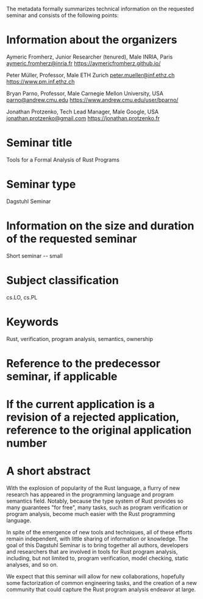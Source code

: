 The metadata formally summarizes technical information on the requested seminar and consists of the following points:

# Information about the organizers

Aymeric Fromherz, Junior Researcher (tenured), Male
INRIA, Paris
aymeric.fromherz@inria.fr
https://aymericfromherz.github.io/
 
Peter Müller, Professor, Male
ETH Zurich
peter.mueller@inf.ethz.ch
https://www.pm.inf.ethz.ch

Bryan Parno, Professor, Male
Carnegie Mellon University, USA
parno@andrew.cmu.edu
https://www.andrew.cmu.edu/user/bparno/

Jonathan Protzenko, Tech Lead Manager, Male
Google, USA
jonathan.protzenko@gmail.com
https://jonathan.protzenko.fr

# Seminar title

Tools for a Formal Analysis of Rust Programs

# Seminar type

Dagstuhl Seminar

# Information on the size and duration of the requested seminar

Short seminar -- small

# Subject classification

cs.LO, cs.PL

# Keywords

Rust, verification, program analysis, semantics, ownership

# Reference to the predecessor seminar, if applicable

# If the current application is a revision of a rejected application, reference to the original application number

# A short abstract

With the explosion of popularity of the Rust language, a flurry of new research
has appeared in the programming language and program semantics field. Notably,
because the type system of Rust provides so many guarantees "for free", many
tasks, such as program verification or program analysis, become much easier with
the Rust programming language.

In spite of the emergence of new tools and techniques, all of these efforts
remain independent, with little sharing of information or knowledge. The
goal of this Dagstuhl Seminar is to bring together all authors, developers and
researchers that are involved in tools for Rust program analysis, including, but
not limited to, program verification, model checking, static analyses, and so
on.

We expect that this seminar will allow for new collaborations, hopefully some
factorization of common engineering tasks, and the creation of a new community
that could capture the Rust program analysis endeavor at large.
